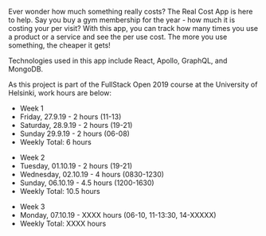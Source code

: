 <p>Ever wonder how much something really costs? The Real Cost App is here to help. Say you buy a gym membership for the year - how much it is costing your per visit? With this app, you can track how many times you use a product or a service and see the per use cost. The more you use something, the cheaper it gets!</p>

<p>Technologies used in this app include React, Apollo, GraphQL, and MongoDB.</p>

<p>As this project is part of the FullStack Open 2019 course at the University of Helsinki, work hours are below:</p>

<ul>
<li>Week 1</li>
<li>Friday, 27.9.19 - 2 hours (11-13)</li>
<li>Saturday, 28.9.19 - 2 hours (19-21)</li>
<li>Sunday 29.9.19 - 2 hours (06-08)</li>
<li>Weekly Total: 6 hours </li>
</ul>

<ul>
<li>Week 2</li>
<li>Tuesday, 01.10.19 - 2 hours (19-21)</li>
<li>Wednesday, 02.10.19 - 4 hours (0830-1230)</li>
<li>Sunday, 06.10.19 - 4.5 hours (1200-1630)</li>
<li>Weekly Total: 10.5 hours</li>
</ul>

<ul>
<li>Week 3</li>
<li>Monday, 07.10.19 - XXXX hours (06-10, 11-13:30, 14-XXXXX)</li>
<li>Weekly Total: XXXX hours</li>
</ul>
